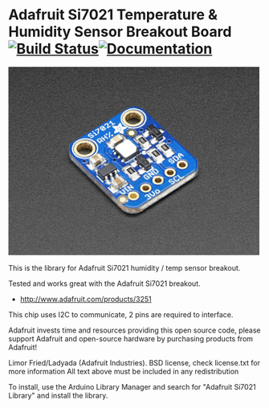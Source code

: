 # Adafruit Si7021 Temperature & Humidity Sensor Breakout Board [![Build Status](https://github.com/adafruit/Adafruit_Si7021/workflows/Arduino%20Library%20CI/badge.svg)](https://github.com/adafruit/Adafruit_Si7021/actions)[![Documentation](https://github.com/adafruit/ci-arduino/blob/master/assets/doxygen_badge.svg)](http://adafruit.github.io/Adafruit_Si7021/html/index.html)

<a href="https://www.adafruit.com/product/3251"><img src="assets/board.jpg?raw=true" width="500px"></a>

This is the library for Adafruit Si7021 humidity / temp sensor breakout.

Tested and works great with the Adafruit Si7021 breakout.
* http://www.adafruit.com/products/3251

This chip uses I2C to communicate, 2 pins are required to interface.

Adafruit invests time and resources providing this open source code, please support Adafruit and open-source hardware by purchasing products from Adafruit!

Limor Fried/Ladyada (Adafruit Industries).
BSD license, check license.txt for more information
All text above must be included in any redistribution

To install, use the Arduino Library Manager and search for "Adafruit Si7021 Library" and install the library.
